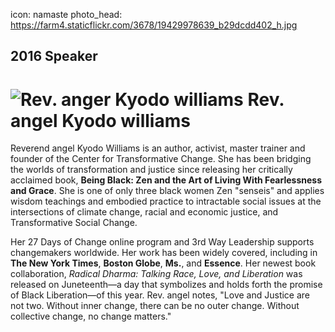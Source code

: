 icon: namaste
photo_head: https://farm4.staticflickr.com/3678/19429978639_b29dcdd402_h.jpg

## 2016 Speaker

# ![Rev. anger Kyodo williams](http://imgs.wds.fm/kyodo-williams-round.png) Rev. angel Kyodo williams

<div class="zig-zags_blue"></div>

Reverend angel Kyodo Williams is an author, activist, master trainer and founder of the Center for Transformative Change. She has been bridging the worlds of transformation and justice since releasing her critically acclaimed book, **Being Black: Zen and the Art of Living With Fearlessness and Grace**. She is one of only three black women Zen "senseis" and applies wisdom teachings and embodied practice to intractable social issues at the intersections of climate change, racial and economic justice, and Transformative Social Change.

Her 27 Days of Change online program and 3rd Way Leadership supports changemakers worldwide. Her work has been widely covered, including in **The New York Times**, **Boston Globe**, **Ms.**, and **Essence**.  Her newest book collaboration, *Radical Dharma: Talking Race, Love, and Liberation* was released on Juneteenth—a day that symbolizes and holds forth the promise of Black Liberation—of this year. Rev. angel notes, "Love and Justice are not two. Without inner change, there can be no outer change. Without collective change, no change matters."
